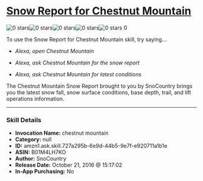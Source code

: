 # [Snow Report for Chestnut Mountain](http://alexa.amazon.com/#skills/amzn1.ask.skill.727a295b-6e9d-44b5-9e7f-e920711a1b1e)
![0 stars](../../images/ic_star_border_black_18dp_1x.png)![0 stars](../../images/ic_star_border_black_18dp_1x.png)![0 stars](../../images/ic_star_border_black_18dp_1x.png)![0 stars](../../images/ic_star_border_black_18dp_1x.png)![0 stars](../../images/ic_star_border_black_18dp_1x.png) 0

To use the Snow Report for Chestnut Mountain skill, try saying...

* *Alexa, open Chestnut Mountain*

* *Alexa, ask Chestnut Mountain for the snow report*

* *Alexa, ask Chestnut Mountain for latest conditions*

The Chestnut Mountain Snow Report brought to you by SnoCountry brings you the latest snow fall, snow surface conditions,  base depth, trail, and lift operations information.

***

### Skill Details

* **Invocation Name:** chestnut mountain
* **Category:** null
* **ID:** amzn1.ask.skill.727a295b-6e9d-44b5-9e7f-e920711a1b1e
* **ASIN:** B01M4LH7KO
* **Author:** SnoCountry
* **Release Date:** October 21, 2016 @ 15:17:02
* **In-App Purchasing:** No
